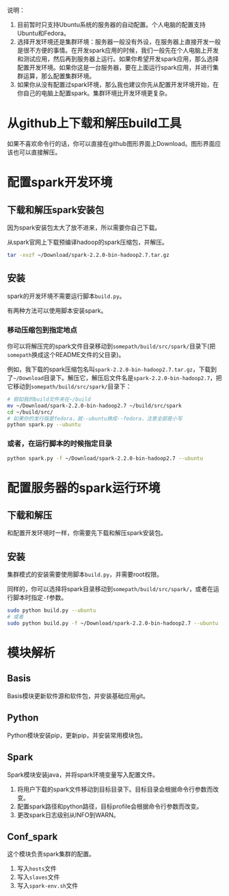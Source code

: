 ﻿说明：

1. 目前暂时只支持Ubuntu系统的服务器的自动配置。个人电脑的配置支持Ubuntu和Fedora。
2. 选择开发环境还是集群环境：服务器一般没有外设，在服务器上直接开发一般是很不方便的事情。在开发spark应用的时候，我们一般先在个人电脑上开发和测试应用，然后再到服务器上运行。如果你希望开发spark应用，那么选择配置开发环境。如果你这是一台服务器，要在上面运行spark应用，并进行集群运算，那么配置集群环境。
3. 如果你从没有配置过spark环境，那么我也建议你先从配置开发环境开始，在你自己的电脑上配置spark。集群环境比开发环境更复杂。

# 从github上下载和解压build工具

如果不喜欢命令行的话，你可以直接在github图形界面上Download。图形界面应该也可以直接解压。

# 配置spark开发环境

## 下载和解压spark安装包

因为spark安装包太大了放不进来，所以需要你自己下载。

从spark官网上下载预编译hadoop的spark压缩包，并解压。

```sh
tar -xvzf ~/Download/spark-2.2.0-bin-hadoop2.7.tar.gz
```

## 安装

spark的开发环境不需要运行脚本`build.py`。

有两种方法可以使用脚本安装spark。

### 移动压缩包到指定地点

你可以将解压完的spark文件目录移动到`somepath/build/src/spark/`目录下(把`somepath`换成这个README文件的父目录)。

例如，我下载的spark压缩包名叫`spark-2.2.0-bin-hadoop2.7.tar.gz`，下载到了`~/Download`目录下。解压它，解压后文件名是`spark-2.2.0-bin-hadoop2.7`，把它移动到`somepath/build/src/spark/`目录下：

```sh
# 假如我的build文件夹在~/build
mv ~/Download/spark-2.2.0-bin-hadoop2.7 ~/build/src/spark
cd ~/build/src/
# 如果你的发行版是fedora，就--ubuntu换成--fedora，注意全部是小写
python spark.py --ubuntu
```

### 或者，在运行脚本的时候指定目录

```sh
python spark.py -f ~/Download/spark-2.2.0-bin-hadoop2.7 --ubuntu
```

# 配置服务器的spark运行环境

## 下载和解压

和配置开发环境时一样，你需要先下载和解压spark安装包。

## 安装

集群模式的安装需要使用脚本`build.py`，并需要root权限。

同样的，你可以选择将spark目录移动到`somepath/build/src/spark/`，或者在运行脚本时指定`-f`参数。

```sh
sudo python build.py --ubuntu
# 或者
sudo python build.py -f ~/Download/spark-2.2.0-bin-hadoop2.7 --ubuntu
```

# 模块解析

## Basis

Basis模块更新软件源和软件包，并安装基础应用git。

## Python

Python模块安装pip，更新pip，并安装常用模块包。

## Spark

Spark模块安装java，并将spark环境变量写入配置文件。

1. 将用户下载的spark文件移动到目标目录下。目标目录会根据命令行参数而改变。
2. 配置spark路径和python路径，目标profile会根据命令行参数而改变。
3. 更改spark日志级别从INFO到WARN。

## Conf_spark

这个模块负责spark集群的配置。

1. 写入`hosts`文件
2. 写入`slaves`文件
3. 写入`spark-env.sh`文件
